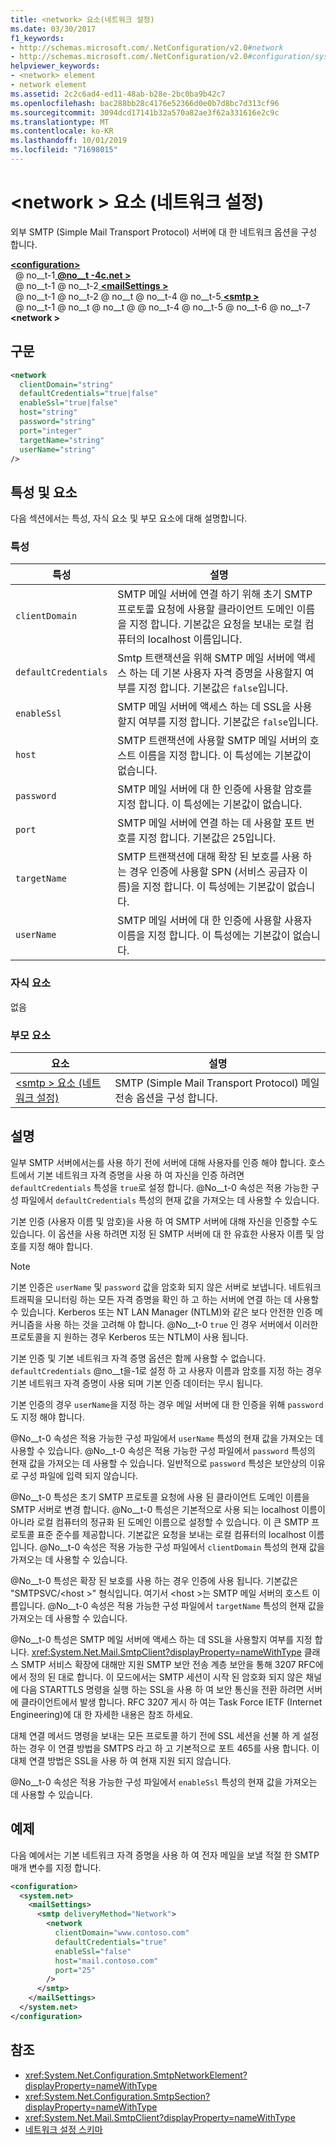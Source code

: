 ```yaml
---
title: <network> 요소(네트워크 설정)
ms.date: 03/30/2017
f1_keywords:
- http://schemas.microsoft.com/.NetConfiguration/v2.0#network
- http://schemas.microsoft.com/.NetConfiguration/v2.0#configuration/system.net/mailSettings/smtp/network
helpviewer_keywords:
- <network> element
- network element
ms.assetid: 2c2c6ad4-ed11-48ab-b28e-2bc0ba9b42c7
ms.openlocfilehash: bac288bb28c4176e52366d0e0b7d8bc7d313cf96
ms.sourcegitcommit: 3094dcd17141b32a570a82ae3f62a331616e2c9c
ms.translationtype: MT
ms.contentlocale: ko-KR
ms.lasthandoff: 10/01/2019
ms.locfileid: "71698015"
---
```

# <a name="network-element-network-settings"></a>\<network > 요소 (네트워크 설정)
외부 SMTP (Simple Mail Transport Protocol) 서버에 대 한 네트워크 옵션을 구성 합니다.  
  
[ **\<configuration>** ](../configuration-element.md)  
&nbsp; @ no__t-1[ **@no__t -4c.net >** ](system-net-element-network-settings.md)  
&nbsp; @ no__t-1 @ no__t-2[ **\<mailSettings >** ](mailsettings-element-network-settings.md)  
&nbsp; @ no__t-1 @ no__t-2 @ no__t @ no__t-4 @ no__t-5[ **\<smtp >** ](smtp-element-network-settings.md)  
&nbsp; @ no__t-1 @ no__t @ no__t @ @ no__t-4 @ no__t-5 @ no__t-6 @ no__t-7 **\<network >**  
  
## <a name="syntax"></a>구문  
  
```xml  
<network  
  clientDomain="string"   
  defaultCredentials="true|false"  
  enableSsl="true|false"  
  host="string"   
  password="string"  
  port="integer"   
  targetName="string"  
  userName="string"  
/>  
```  
  
## <a name="attributes-and-elements"></a>특성 및 요소  
 다음 섹션에서는 특성, 자식 요소 및 부모 요소에 대해 설명합니다.  
  
### <a name="attributes"></a>특성  
  
|특성|설명|  
|---------------|-----------------|  
|`clientDomain`|SMTP 메일 서버에 연결 하기 위해 초기 SMTP 프로토콜 요청에 사용할 클라이언트 도메인 이름을 지정 합니다. 기본값은 요청을 보내는 로컬 컴퓨터의 localhost 이름입니다.|  
|`defaultCredentials`|Smtp 트랜잭션을 위해 SMTP 메일 서버에 액세스 하는 데 기본 사용자 자격 증명을 사용할지 여부를 지정 합니다. 기본값은 `false`입니다.|  
|`enableSsl`|SMTP 메일 서버에 액세스 하는 데 SSL을 사용할지 여부를 지정 합니다. 기본값은 `false`입니다.|  
|`host`|SMTP 트랜잭션에 사용할 SMTP 메일 서버의 호스트 이름을 지정 합니다. 이 특성에는 기본값이 없습니다.|  
|`password`|SMTP 메일 서버에 대 한 인증에 사용할 암호를 지정 합니다. 이 특성에는 기본값이 없습니다.|  
|`port`|SMTP 메일 서버에 연결 하는 데 사용할 포트 번호를 지정 합니다. 기본값은 25입니다.|  
|`targetName`|SMTP 트랜잭션에 대해 확장 된 보호를 사용 하는 경우 인증에 사용할 SPN (서비스 공급자 이름)을 지정 합니다. 이 특성에는 기본값이 없습니다.|  
|`userName`|SMTP 메일 서버에 대 한 인증에 사용할 사용자 이름을 지정 합니다. 이 특성에는 기본값이 없습니다.|  
  
### <a name="child-elements"></a>자식 요소  
 없음  
  
### <a name="parent-elements"></a>부모 요소  
  
|요소|설명|  
|-------------|-----------------|  
|[\<smtp > 요소 (네트워크 설정)](smtp-element-network-settings.md)|SMTP (Simple Mail Transport Protocol) 메일 전송 옵션을 구성 합니다.|  
  
## <a name="remarks"></a>설명  
 일부 SMTP 서버에서는를 사용 하기 전에 서버에 대해 사용자를 인증 해야 합니다. 호스트에서 기본 네트워크 자격 증명을 사용 하 여 자신을 인증 하려면 `defaultCredentials` 특성을 `true`로 설정 합니다. @No__t-0 속성은 적용 가능한 구성 파일에서 `defaultCredentials` 특성의 현재 값을 가져오는 데 사용할 수 있습니다.  
  
 기본 인증 (사용자 이름 및 암호)을 사용 하 여 SMTP 서버에 대해 자신을 인증할 수도 있습니다. 이 옵션을 사용 하려면 지정 된 SMTP 서버에 대 한 유효한 사용자 이름 및 암호를 지정 해야 합니다.  
  
> [!NOTE]
> 기본 인증은 `userName` 및 `password` 값을 암호화 되지 않은 서버로 보냅니다. 네트워크 트래픽을 모니터링 하는 모든 자격 증명을 확인 하 고 하는 서버에 연결 하는 데 사용할 수 있습니다. Kerberos 또는 NT LAN Manager (NTLM)와 같은 보다 안전한 인증 메커니즘을 사용 하는 것을 고려해 야 합니다. @No__t-0 `true` 인 경우 서버에서 이러한 프로토콜을 지 원하는 경우 Kerberos 또는 NTLM이 사용 됩니다.  
  
 기본 인증 및 기본 네트워크 자격 증명 옵션은 함께 사용할 수 없습니다. `defaultCredentials` @no__t을-1로 설정 하 고 사용자 이름과 암호를 지정 하는 경우 기본 네트워크 자격 증명이 사용 되며 기본 인증 데이터는 무시 됩니다.  
  
 기본 인증의 경우 `userName`을 지정 하는 경우 메일 서버에 대 한 인증을 위해 `password`도 지정 해야 합니다.  
  
 @No__t-0 속성은 적용 가능한 구성 파일에서 `userName` 특성의 현재 값을 가져오는 데 사용할 수 있습니다. @No__t-0 속성은 적용 가능한 구성 파일에서 `password` 특성의 현재 값을 가져오는 데 사용할 수 있습니다. 일반적으로 `password` 특성은 보안상의 이유로 구성 파일에 입력 되지 않습니다.  
  
 @No__t-0 특성은 초기 SMTP 프로토콜 요청에 사용 된 클라이언트 도메인 이름을 SMTP 서버로 변경 합니다. @No__t-0 특성은 기본적으로 사용 되는 localhost 이름이 아니라 로컬 컴퓨터의 정규화 된 도메인 이름으로 설정할 수 있습니다. 이 큰 SMTP 프로토콜 표준 준수를 제공합니다. 기본값은 요청을 보내는 로컬 컴퓨터의 localhost 이름입니다. @No__t-0 속성은 적용 가능한 구성 파일에서 `clientDomain` 특성의 현재 값을 가져오는 데 사용할 수 있습니다.  
  
 @No__t-0 특성은 확장 된 보호를 사용 하는 경우 인증에 사용 됩니다. 기본값은 "SMTPSVC/\<host >" 형식입니다. 여기서 \<host >는 SMTP 메일 서버의 호스트 이름입니다. @No__t-0 속성은 적용 가능한 구성 파일에서 `targetName` 특성의 현재 값을 가져오는 데 사용할 수 있습니다.  
  
 @No__t-0 특성은 SMTP 메일 서버에 액세스 하는 데 SSL을 사용할지 여부를 지정 합니다. <xref:System.Net.Mail.SmtpClient?displayProperty=nameWithType> 클래스 SMTP 서비스 확장에 대해만 지원 SMTP 보안 전송 계층 보안을 통해 3207 RFC에에서 정의 된 대로 합니다. 이 모드에서는 SMTP 세션이 시작 된 암호화 되지 않은 채널에 다음 STARTTLS 명령을 실행 하는 SSL을 사용 하 여 보안 통신을 전환 하려면 서버에 클라이언트에서 발생 합니다. RFC 3207 게시 하 여는 Task Force IETF (Internet Engineering)에 대 한 자세한 내용은 참조 하세요.  
  
 대체 연결 메서드 명령을 보내는 모든 프로토콜 하기 전에 SSL 세션을 선불 하 게 설정 하는 경우 이 연결 방법을 SMTPS 라고 하 고 기본적으로 포트 465를 사용 합니다. 이 대체 연결 방법은 SSL을 사용 하 여 현재 지원 되지 않습니다.  
  
 @No__t-0 속성은 적용 가능한 구성 파일에서 `enableSsl` 특성의 현재 값을 가져오는 데 사용할 수 있습니다.  
  
## <a name="example"></a>예제  
 다음 예에서는 기본 네트워크 자격 증명을 사용 하 여 전자 메일을 보낼 적절 한 SMTP 매개 변수를 지정 합니다.  
  
```xml  
<configuration>  
  <system.net>  
    <mailSettings>  
      <smtp deliveryMethod="Network">  
        <network  
          clientDomain="www.contoso.com"  
          defaultCredentials="true"  
          enableSsl="false"  
          host="mail.contoso.com"  
          port="25"  
        />  
      </smtp>  
    </mailSettings>  
  </system.net>  
</configuration>  
```  
  
## <a name="see-also"></a>참조

- <xref:System.Net.Configuration.SmtpNetworkElement?displayProperty=nameWithType>
- <xref:System.Net.Configuration.SmtpSection?displayProperty=nameWithType>
- <xref:System.Net.Mail.SmtpClient?displayProperty=nameWithType>
- [네트워크 설정 스키마](index.md)
